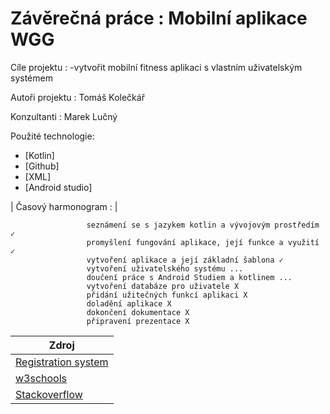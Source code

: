 # Závěrečná práce :  Mobilní aplikace WGG
Cíle projektu : 
  -vytvořit mobilní fitness aplikaci s vlastním uživatelským systémem
  
Autoři projektu : Tomáš Kolečkář

Konzultanti : Marek Lučný

Použité technologie:
- [Kotlin]
- [Github]
- [XML]
- [Android studio]


| Časový harmonogram : | 

                     seznámení se s jazykem kotlin a vývojovým prostředím ✓
                     promyšlení fungování aplikace, její funkce a využití ✓
                     vytvoření aplikace a její základní šablona ✓
                     vytvoření uživatelského systému ...
                     doučení práce s Android Studiem a kotlinem ...
                     vytvoření databáze pro uživatele X
                     přidání užitečných funkcí aplikaci X
                     doladění aplikace X
                     dokončení dokumentace X
                     připravení prezentace X

| Zdroj |
| ------ |
| [Registration system](https://www.youtube.com/watch?v=rfscVS0vtbw) |
| [w3schools](https://www.w3schools.com/kotlin) |
| [Stackoverflow](https://stackoverflow.com/) |

